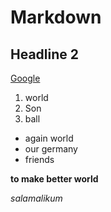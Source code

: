 # Markdown
## Headline 2
[Google](http://google.com)
1. world
2. Son
3. ball 
- again world 
- our germany 
- friends 

**to make better world**

*salamalikum*